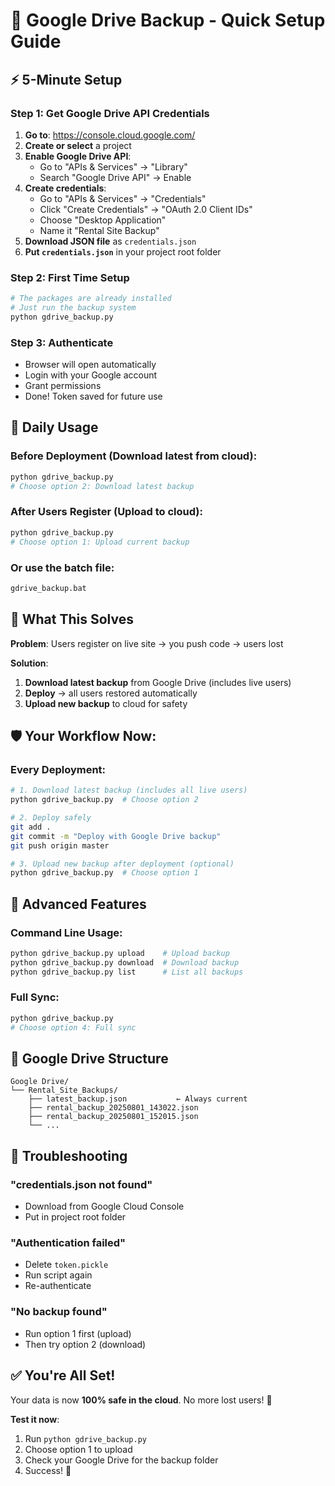 # 🚀 Google Drive Backup - Quick Setup Guide

## ⚡ 5-Minute Setup

### Step 1: Get Google Drive API Credentials
1. **Go to**: https://console.cloud.google.com/
2. **Create or select** a project
3. **Enable Google Drive API**:
   - Go to "APIs & Services" → "Library"
   - Search "Google Drive API" → Enable
4. **Create credentials**:
   - Go to "APIs & Services" → "Credentials"
   - Click "Create Credentials" → "OAuth 2.0 Client IDs"
   - Choose "Desktop Application"
   - Name it "Rental Site Backup"
5. **Download JSON file** as `credentials.json`
6. **Put `credentials.json`** in your project root folder

### Step 2: First Time Setup
```bash
# The packages are already installed
# Just run the backup system
python gdrive_backup.py
```

### Step 3: Authenticate
- Browser will open automatically
- Login with your Google account
- Grant permissions
- Done! Token saved for future use

## 🔄 Daily Usage

### Before Deployment (Download latest from cloud):
```bash
python gdrive_backup.py
# Choose option 2: Download latest backup
```

### After Users Register (Upload to cloud):
```bash
python gdrive_backup.py
# Choose option 1: Upload current backup
```

### Or use the batch file:
```bash
gdrive_backup.bat
```

## 🎯 What This Solves

**Problem**: Users register on live site → you push code → users lost

**Solution**: 
1. **Download latest backup** from Google Drive (includes live users)
2. **Deploy** → all users restored automatically
3. **Upload new backup** to cloud for safety

## 🛡️ Your Workflow Now:

### Every Deployment:
```bash
# 1. Download latest backup (includes all live users)
python gdrive_backup.py  # Choose option 2

# 2. Deploy safely
git add .
git commit -m "Deploy with Google Drive backup"
git push origin master

# 3. Upload new backup after deployment (optional)
python gdrive_backup.py  # Choose option 1
```

## 🔧 Advanced Features

### Command Line Usage:
```bash
python gdrive_backup.py upload    # Upload backup
python gdrive_backup.py download  # Download backup
python gdrive_backup.py list      # List all backups
```

### Full Sync:
```bash
python gdrive_backup.py
# Choose option 4: Full sync
```

## 📁 Google Drive Structure
```
Google Drive/
└── Rental_Site_Backups/
    ├── latest_backup.json           ← Always current
    ├── rental_backup_20250801_143022.json
    ├── rental_backup_20250801_152015.json
    └── ...
```

## 🚨 Troubleshooting

### "credentials.json not found"
- Download from Google Cloud Console
- Put in project root folder

### "Authentication failed"
- Delete `token.pickle`
- Run script again
- Re-authenticate

### "No backup found"
- Run option 1 first (upload)
- Then try option 2 (download)

## ✅ You're All Set!

Your data is now **100% safe in the cloud**. No more lost users! 🎉

**Test it now**:
1. Run `python gdrive_backup.py`
2. Choose option 1 to upload
3. Check your Google Drive for the backup folder
4. Success! 🚀
